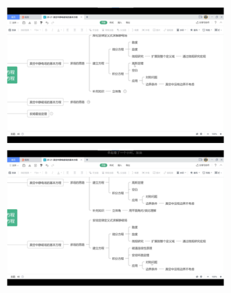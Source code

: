 ![image-20221122190621290](assets/image-20221122190621290.png)

![image-20221122190835487](assets/image-20221122190835487.png)

